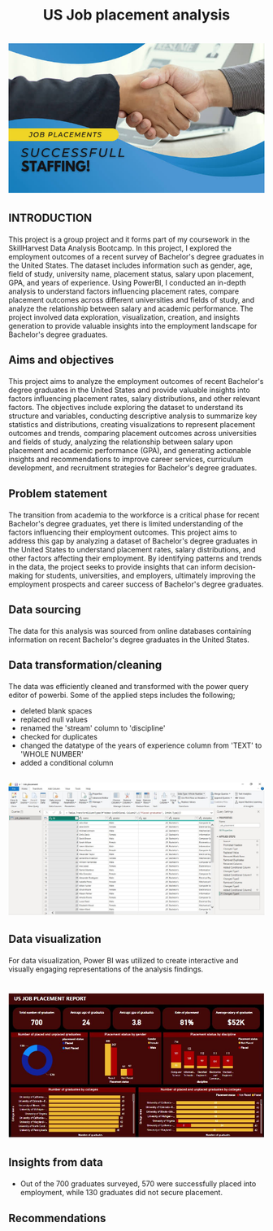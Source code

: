 # <p align='center'/> US Job placement analysis </p>
# <div align='center'><img src='Images/Image1.jpeg'></div>
## <p align='left'/> INTRODUCTION </p>
This project is a group project and it forms part of my coursework in the SkillHarvest Data Analysis Bootcamp. In this project, I explored the employment outcomes of a recent survey of Bachelor's degree graduates in the United States. The dataset includes information such as gender, age, field of study, university name, placement status, salary upon placement, GPA, and years of experience. Using PowerBI, I conducted an in-depth analysis to understand factors influencing placement rates, compare placement outcomes across different universities and fields of study, and analyze the relationship between salary and academic performance. The project involved data exploration, visualization, creation, and insights generation to provide valuable insights into the employment landscape for Bachelor's degree graduates.
## <p align='left'/> Aims and objectives </p>
This project aims to analyze the employment outcomes of recent Bachelor's degree graduates in the United States and provide valuable insights into factors influencing placement rates, salary distributions, and other relevant factors. The objectives include exploring the dataset to understand its structure and variables, conducting descriptive analysis to summarize key statistics and distributions, creating visualizations to represent placement outcomes and trends, comparing placement outcomes across universities and fields of study, analyzing the relationship between salary upon placement and academic performance (GPA), and generating actionable insights and recommendations to improve career services, curriculum development, and recruitment strategies for Bachelor's degree graduates.
## <p align='left'/> Problem statement </p>
The transition from academia to the workforce is a critical phase for recent Bachelor's degree graduates, yet there is limited understanding of the factors influencing their employment outcomes. This project aims to address this gap by analyzing a dataset of Bachelor's degree graduates in the United States to understand placement rates, salary distributions, and other factors affecting their employment. By identifying patterns and trends in the data, the project seeks to provide insights that can inform decision-making for students, universities, and employers, ultimately improving the employment prospects and career success of Bachelor's degree graduates.
## <p align='left'/> Data sourcing </p>
The data for this analysis was sourced from online databases containing information on recent Bachelor's degree graduates in the United States.
## <p align='left'/> Data transformation/cleaning </p>
The data was efficiently cleaned and transformed with the power query editor of powerbi. Some of the applied steps includes the following;
- deleted blank spaces
- replaced null values
- renamed the 'stream' column to 'discipline'
- checked for duplicates
- changed the datatype of the years of experience column from 'TEXT' to 'WHOLE NUMBER'
- added a conditional column 
## <div align='center'><img src='Images/Image2.JPG'></div>
## <p align='left'/> Data visualization </p>
For data visualization, Power BI was utilized to create interactive and visually engaging representations of the analysis findings.
# <div align='center'><img src='Images/Image3.JPG'></div>
## <p align='left'/> Insights from data </p>
- Out of the 700 graduates surveyed, 570 were successfully placed into employment, while 130 graduates did not secure placement.
## <p align='left'/> Recommendations </p>
